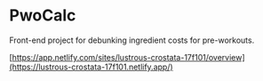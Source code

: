 # PwoCalc
Front-end project for debunking ingredient costs for pre-workouts.

[https://app.netlify.com/sites/lustrous-crostata-17f101/overview](https://lustrous-crostata-17f101.netlify.app/)
